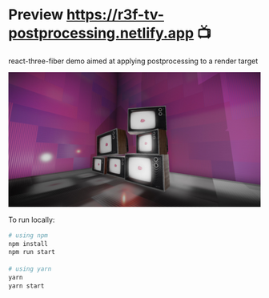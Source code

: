 # Preview https://r3f-tv-postprocessing.netlify.app 📺

react-three-fiber demo aimed at applying postprocessing to a render target

![](https://raw.githubusercontent.com/emmelleppi/r3f-target-texture-postprocessing/master/Screenshot.jpg)

To run locally:
```bash
# using npm
npm install 
npm run start

# using yarn
yarn 
yarn start
```
